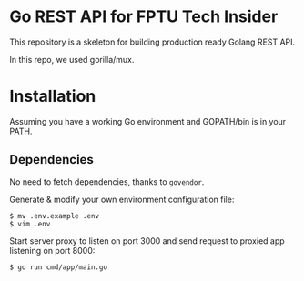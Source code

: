 # Go REST API for FPTU Tech Insider

This repository is a skeleton for building production ready Golang REST API.

In this repo, we used gorilla/mux.

# Installation

Assuming you have a working Go environment and GOPATH/bin is in your PATH.

## Dependencies

No need to fetch dependencies, thanks to `govendor`.

Generate & modify your own environment configuration file:

```
$ mv .env.example .env
$ vim .env
```

Start server proxy to listen on port 3000 and send request to proxied app listening on port 8000:

```
$ go run cmd/app/main.go
```
